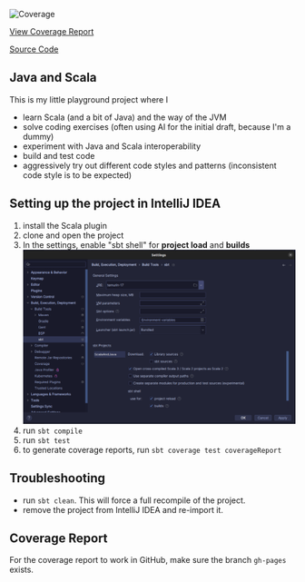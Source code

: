![Coverage](https://epic-64.github.io/java-and-scala/coverage/coverage-badge.svg)

[View Coverage Report](https://epic-64.github.io/java-and-scala/coverage/index.html)

[Source Code](https://github.com/epic-64/java-and-scala)

## Java and Scala
This is my little playground project where I
- learn Scala (and a bit of Java) and the way of the JVM
- solve coding exercises (often using AI for the initial draft, because I'm a dummy)
- experiment with Java and Scala interoperability
- build and test code
- aggressively try out different code styles and patterns (inconsistent code style is to be expected)

## Setting up the project in IntelliJ IDEA
1. install the Scala plugin
2. clone and open the project
3. In the settings, enable "sbt shell" for **project load** and **builds**
![sbt usage](docs/images/sbt-usage.png)
4. run `sbt compile`
5. run `sbt test`
6. to generate coverage reports, run `sbt coverage test coverageReport`

## Troubleshooting
- run `sbt clean`. This will force a full recompile of the project.
- remove the project from IntelliJ IDEA and re-import it.

## Coverage Report
For the coverage report to work in GitHub, make sure the branch `gh-pages` exists.
